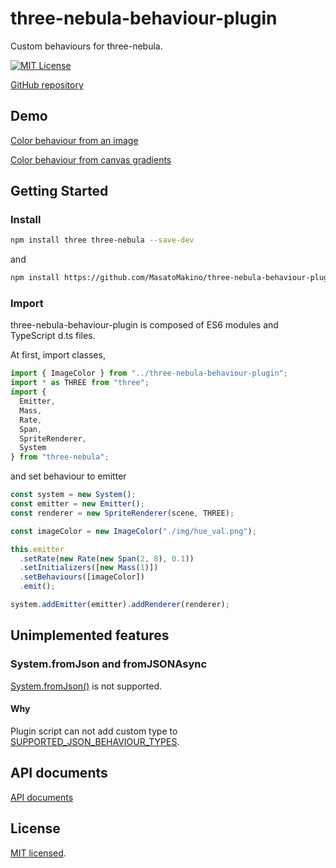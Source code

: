 # three-nebula-behaviour-plugin

Custom behaviours for three-nebula.

[![MIT License](http://img.shields.io/badge/license-MIT-blue.svg?style=flat)](LICENSE)

[GitHub repository](https://github.com/MasatoMakino/three-nebula-behaviour-plugin)

## Demo

[Color behaviour from an image](https://masatomakino.github.io/three-nebula-behaviour-plugin/demo/image_color)

[Color behaviour from canvas gradients](https://masatomakino.github.io/three-nebula-behaviour-plugin/demo/gradient_color)

## Getting Started

### Install

```bash
npm install three three-nebula --save-dev
```

and

```bash
npm install https://github.com/MasatoMakino/three-nebula-behaviour-plugin.git --save-dev
```

### Import

three-nebula-behaviour-plugin is composed of ES6 modules and TypeScript d.ts files.

At first, import classes,

```javascript
import { ImageColor } from "../three-nebula-behaviour-plugin";
import * as THREE from "three";
import {
  Emitter,
  Mass,
  Rate,
  Span,
  SpriteRenderer,
  System
} from "three-nebula";
```

and set behaviour to emitter

```javascript
const system = new System();
const emitter = new Emitter();
const renderer = new SpriteRenderer(scene, THREE);

const imageColor = new ImageColor("./img/hue_val.png");

this.emitter
  .setRate(new Rate(new Span(2, 8), 0.1))
  .setInitializers([new Mass(1)])
  .setBehaviours([imageColor])
  .emit();

system.addEmitter(emitter).addRenderer(renderer);
```

## Unimplemented features

### System.fromJson and fromJSONAsync

[System.fromJson()](https://creativelifeform.github.io/three-nebula/api/function/index.html#static-function-fromJSON) is not supported.

#### Why

Plugin script can not add custom type to [SUPPORTED_JSON_BEHAVIOUR_TYPES](https://creativelifeform.github.io/three-nebula/api/variable/index.html#static-variable-SUPPORTED_JSON_BEHAVIOUR_TYPES).

## API documents

[API documents](https://masatomakino.github.io/three-nebula-behaviour-plugin/api/)

## License

[MIT licensed](LICENSE).
